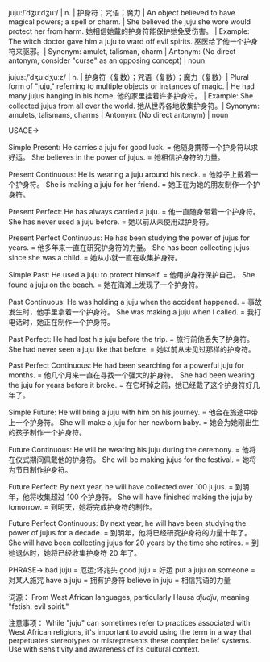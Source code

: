 juju:/ˈdʒuːdʒuː/ | n. | 护身符；咒语；魔力 | An object believed to have magical powers; a spell or charm. | She believed the juju she wore would protect her from harm. 她相信她戴的护身符能保护她免受伤害。 |  Example: The witch doctor gave him a juju to ward off evil spirits.  巫医给了他一个护身符来驱邪。| Synonym: amulet, talisman, charm | Antonym:  (No direct antonym, consider "curse" as an opposing concept) | noun


jujus:/ˈdʒuːdʒuːz/ | n. | 护身符（复数）；咒语（复数）；魔力（复数）| Plural form of "juju," referring to multiple objects or instances of magic. | He had many jujus hanging in his home. 他的家里挂着许多护身符。 | Example:  She collected jujus from all over the world. 她从世界各地收集护身符。| Synonym: amulets, talismans, charms | Antonym: (No direct antonym) | noun


USAGE->

Simple Present:
He carries a juju for good luck. = 他随身携带一个护身符以求好运。
She believes in the power of jujus. = 她相信护身符的力量。

Present Continuous:
He is wearing a juju around his neck. = 他脖子上戴着一个护身符。
She is making a juju for her friend. = 她正在为她的朋友制作一个护身符。

Present Perfect:
He has always carried a juju. = 他一直随身带着一个护身符。
She has never used a juju before. = 她以前从未使用过护身符。

Present Perfect Continuous:
He has been studying the power of jujus for years. = 他多年来一直在研究护身符的力量。
She has been collecting jujus since she was a child. = 她从小就一直在收集护身符。

Simple Past:
He used a juju to protect himself. = 他用护身符保护自己。
She found a juju on the beach. = 她在海滩上发现了一个护身符。

Past Continuous:
He was holding a juju when the accident happened. = 事故发生时，他手里拿着一个护身符。
She was making a juju when I called. = 我打电话时，她正在制作一个护身符。

Past Perfect:
He had lost his juju before the trip. = 旅行前他丢失了护身符。
She had never seen a juju like that before. = 她以前从未见过那样的护身符。

Past Perfect Continuous:
He had been searching for a powerful juju for months. = 他几个月来一直在寻找一个强大的护身符。
She had been wearing the juju for years before it broke. = 在它坏掉之前，她已经戴了这个护身符好几年了。

Simple Future:
He will bring a juju with him on his journey. = 他会在旅途中带上一个护身符。
She will make a juju for her newborn baby. = 她会为她刚出生的孩子制作一个护身符。

Future Continuous:
He will be wearing his juju during the ceremony. = 他将在仪式期间佩戴他的护身符。
She will be making jujus for the festival. = 她将为节日制作护身符。

Future Perfect:
By next year, he will have collected over 100 jujus. = 到明年，他将收集超过 100 个护身符。
She will have finished making the juju by tomorrow. = 到明天，她将完成护身符的制作。

Future Perfect Continuous:
By next year, he will have been studying the power of jujus for a decade. = 到明年，他将已经研究护身符的力量十年了。
She will have been collecting jujus for 20 years by the time she retires. = 到她退休时，她将已经收集护身符 20 年了。


PHRASE->
bad juju = 厄运;坏兆头
good juju = 好运
put a juju on someone =  对某人施咒
have a juju = 拥有护身符
believe in juju = 相信咒语的力量


词源：
From West African languages, particularly Hausa *djudju*, meaning "fetish, evil spirit."


注意事项：
While "juju" can sometimes refer to practices associated with West African religions, it's important to avoid using the term in a way that perpetuates stereotypes or misrepresents these complex belief systems.  Use with sensitivity and awareness of its cultural context.
